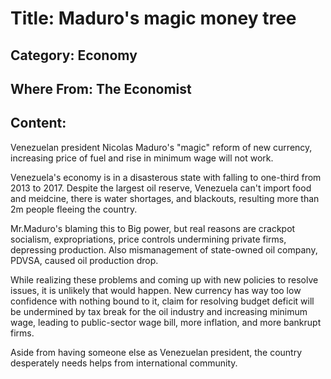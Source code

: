 # Title: Maduro's magic money tree

## Category: Economy
## Where From: The Economist

## Content:

Venezuelan president Nicolas Maduro's "magic" reform of new currency, increasing price of fuel and rise in minimum wage will not work.

Venezuela's economy is in a disasterous state with falling to one-third from 2013 to 2017. Despite the largest oil reserve, Venezuela can't import food and meidcine, there is water shortages, and blackouts, resulting more than 2m people fleeing the country.

Mr.Maduro's blaming this to Big power, but real reasons are crackpot socialism, expropriations, price controls undermining private firms, depressing production. Also mismanagement of state-owned oil company, PDVSA, caused oil production drop.

While realizing these problems and coming up with new policies to resolve issues, it is unlikely that would happen.
New currency has way too low confidence with nothing bound to it, claim for resolving budget deficit will be undermined by tax break for the oil industry and increasing minimum wage, leading to public-sector wage bill, more inflation, and more bankrupt firms.

Aside from having someone else as Venezuelan president, the country desperately needs helps from international community.

